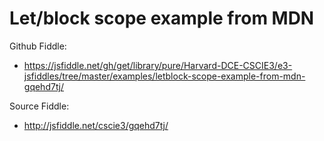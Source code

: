 # Let/block scope example from MDN

Github Fiddle:
- https://jsfiddle.net/gh/get/library/pure/Harvard-DCE-CSCIE3/e3-jsfiddles/tree/master/examples/letblock-scope-example-from-mdn-gqehd7tj/

Source Fiddle:
- http://jsfiddle.net/cscie3/gqehd7tj/

